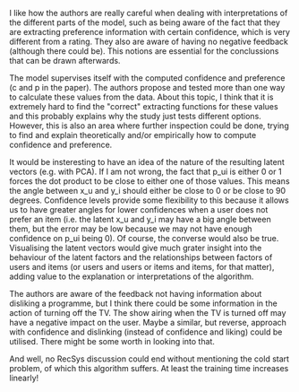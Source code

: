 I like how the authors are really careful when dealing with interpretations of the different parts of the model, such as being aware of
the fact that they are extracting preference information with certain confidence, which is very different from a rating. They also are aware
of having no negative feedback (although there could be). This notions are essential for the conclussions that can be drawn afterwards.

The model supervises itself with the computed confidence and preference (c and p in the paper). The authors propose and tested more than
one way to calculate these values from the data. About this topic, I think that it is extremely hard to find the "correct" extracting 
functions for these values and this probably explains why the study just tests different options. However, this is also an area where
further inspection could be done, trying to find and explain theoretically and/or empirically how to compute confidence and preference.

It would be insteresting to have an idea of the nature of the resulting latent vectors (e.g. with PCA). If I am not wrong, the fact that p_ui
is either 0 or 1 forces the dot product to be close to either one of those values. This means the angle between x_u and y_i should either
be close to 0 or be close to 90 degrees. Confidence levels provide some flexibility to this because it allows us to have greater angles
for lower confidences when a user does not prefer an item (i.e. the latent x_u and y_i may have a big angle between them, but the error may
be low because we may not have enough confidence on p_ui being 0). Of course, the converse would also be true. Visualising the latent vectors
would give much grater insight into the behaviour of the latent factors and the relationships between factors of users and items (or users and
users or items and items, for that matter), adding value to the explanation or interpretations of the algorithm.

The authors are aware of the feedback not having information about disliking a programme, but I think there could be some information in the
action of turning off the TV. The show airing when the TV is turned off may have a negative impact on the user. Maybe a similar, but reverse,
approach with confidence and dislinking (instead of confidence and liking) could be utilised. There might be some worth in looking into that.

And well, no RecSys discussion could end without mentioning the cold start problem, of which this algorithm suffers. At least the training time
increases linearly!
